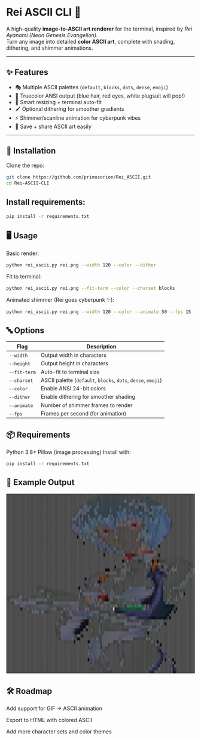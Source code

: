 # Rei ASCII CLI 🎨

A high-quality **image-to-ASCII art renderer** for the terminal, inspired by *Rei Ayanami (Neon Genesis Evangelion)*.  
Turn any image into detailed **color ASCII art**, complete with shading, dithering, and shimmer animations.  

---

## ✨ Features
- 🎭 Multiple ASCII palettes (`default`, `blocks`, `dots`, `dense`, `emoji`)
- 🌈 Truecolor ANSI output (blue hair, red eyes, white plugsuit will pop!)
- 📐 Smart resizing + terminal auto-fit
- 🖌️ Optional dithering for smoother gradients
- ⚡ Shimmer/scanline animation for cyberpunk vibes
- 💾 Save + share ASCII art easily

---

## 🚀 Installation

Clone the repo:
```bash
git clone https://github.com/primusorion/Rei_ASCII.git
cd Rei-ASCII-CLI
```

## Install requirements:

```bash
pip install -r requirements.txt
```

## 🖥️ Usage

Basic render:
```bash
python rei_ascii.py rei.png --width 120 --color --dither
```
Fit to terminal:
```bash
python rei_ascii.py rei.png --fit-term --color --charset blocks
```
Animated shimmer (Rei goes cyberpunk ✨):
```bash
python rei_ascii.py rei.png --width 120 --color --animate 50 --fps 15 --charset dense
```

## 🔤 Options

| Flag         | Description                                                   |
| ------------ | ------------------------------------------------------------- |
| `--width`    | Output width in characters                                    |
| `--height`   | Output height in characters                                   |
| `--fit-term` | Auto-fit to terminal size                                     |
| `--charset`  | ASCII palette (`default`, `blocks`, `dots`, `dense`, `emoji`) |
| `--color`    | Enable ANSI 24-bit colors                                     |
| `--dither`   | Enable dithering for smoother shading                         |
| `--animate`  | Number of shimmer frames to render                            |
| `--fps`      | Frames per second (for animation)                             |


## 📦 Requirements
Python 3.8+
Pillow (image processing)
Install with:

```bash
pip install -r requirements.txt
```

## 📸 Example Output

![alt text](image.png)

## 🛠️ Roadmap

Add support for GIF → ASCII animation

Export to HTML with colored ASCII

Add more character sets and color themes

